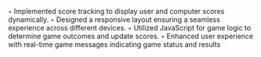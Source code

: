 ◦ Implemented score tracking to display user and computer scores dynamically. 
 ◦ Designed a responsive layout ensuring a seamless experience across different devices. 
 ◦ Utilized JavaScript for game logic to determine game outcomes and update scores. 
 ◦ Enhanced user experience with real-time game messages indicating game status and results
